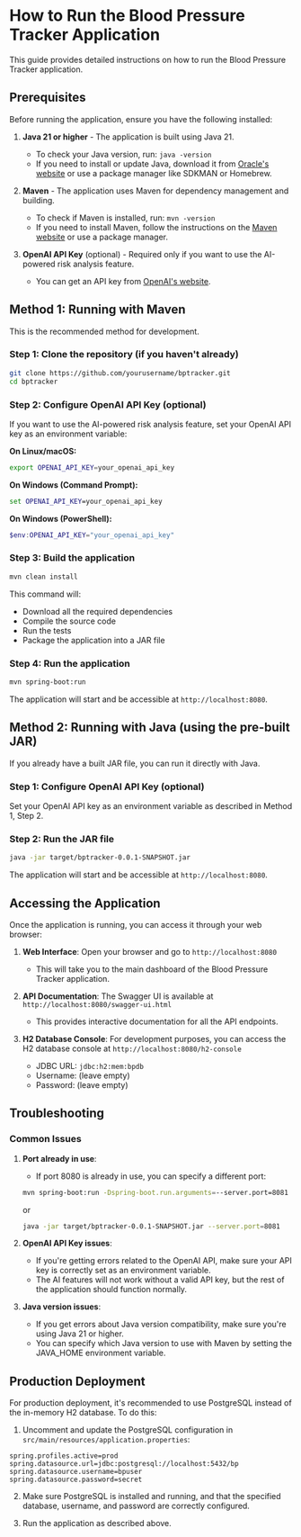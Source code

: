 # How to Run the Blood Pressure Tracker Application

This guide provides detailed instructions on how to run the Blood Pressure Tracker application.

## Prerequisites

Before running the application, ensure you have the following installed:

1. **Java 21 or higher** - The application is built using Java 21.
   - To check your Java version, run: `java -version`
   - If you need to install or update Java, download it from [Oracle's website](https://www.oracle.com/java/technologies/downloads/) or use a package manager like SDKMAN or Homebrew.

2. **Maven** - The application uses Maven for dependency management and building.
   - To check if Maven is installed, run: `mvn -version`
   - If you need to install Maven, follow the instructions on the [Maven website](https://maven.apache.org/install.html) or use a package manager.

3. **OpenAI API Key** (optional) - Required only if you want to use the AI-powered risk analysis feature.
   - You can get an API key from [OpenAI's website](https://platform.openai.com/).

## Method 1: Running with Maven

This is the recommended method for development.

### Step 1: Clone the repository (if you haven't already)

```bash
git clone https://github.com/yourusername/bptracker.git
cd bptracker
```

### Step 2: Configure OpenAI API Key (optional)

If you want to use the AI-powered risk analysis feature, set your OpenAI API key as an environment variable:

**On Linux/macOS:**
```bash
export OPENAI_API_KEY=your_openai_api_key
```

**On Windows (Command Prompt):**
```cmd
set OPENAI_API_KEY=your_openai_api_key
```

**On Windows (PowerShell):**
```powershell
$env:OPENAI_API_KEY="your_openai_api_key"
```

### Step 3: Build the application

```bash
mvn clean install
```

This command will:
- Download all the required dependencies
- Compile the source code
- Run the tests
- Package the application into a JAR file

### Step 4: Run the application

```bash
mvn spring-boot:run
```

The application will start and be accessible at `http://localhost:8080`.

## Method 2: Running with Java (using the pre-built JAR)

If you already have a built JAR file, you can run it directly with Java.

### Step 1: Configure OpenAI API Key (optional)

Set your OpenAI API key as an environment variable as described in Method 1, Step 2.

### Step 2: Run the JAR file

```bash
java -jar target/bptracker-0.0.1-SNAPSHOT.jar
```

The application will start and be accessible at `http://localhost:8080`.

## Accessing the Application

Once the application is running, you can access it through your web browser:

1. **Web Interface**: Open your browser and go to `http://localhost:8080`
   - This will take you to the main dashboard of the Blood Pressure Tracker application.

2. **API Documentation**: The Swagger UI is available at `http://localhost:8080/swagger-ui.html`
   - This provides interactive documentation for all the API endpoints.

3. **H2 Database Console**: For development purposes, you can access the H2 database console at `http://localhost:8080/h2-console`
   - JDBC URL: `jdbc:h2:mem:bpdb`
   - Username: (leave empty)
   - Password: (leave empty)

## Troubleshooting

### Common Issues

1. **Port already in use**:
   - If port 8080 is already in use, you can specify a different port:
   ```bash
   mvn spring-boot:run -Dspring-boot.run.arguments=--server.port=8081
   ```
   or
   ```bash
   java -jar target/bptracker-0.0.1-SNAPSHOT.jar --server.port=8081
   ```

2. **OpenAI API Key issues**:
   - If you're getting errors related to the OpenAI API, make sure your API key is correctly set as an environment variable.
   - The AI features will not work without a valid API key, but the rest of the application should function normally.

3. **Java version issues**:
   - If you get errors about Java version compatibility, make sure you're using Java 21 or higher.
   - You can specify which Java version to use with Maven by setting the JAVA_HOME environment variable.

## Production Deployment

For production deployment, it's recommended to use PostgreSQL instead of the in-memory H2 database. To do this:

1. Uncomment and update the PostgreSQL configuration in `src/main/resources/application.properties`:
```properties
spring.profiles.active=prod
spring.datasource.url=jdbc:postgresql://localhost:5432/bp
spring.datasource.username=bpuser
spring.datasource.password=secret
```

2. Make sure PostgreSQL is installed and running, and that the specified database, username, and password are correctly configured.

3. Run the application as described above.